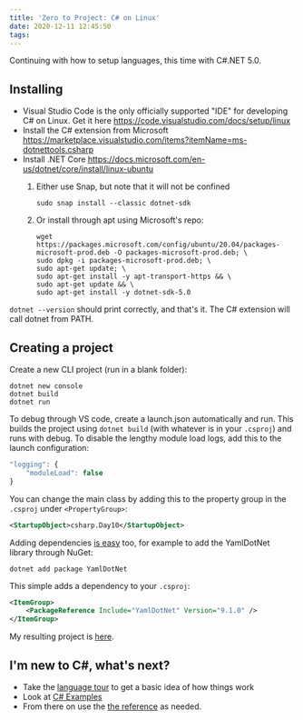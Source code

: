 ```yaml
---
title: 'Zero to Project: C# on Linux'
date: 2020-12-11 12:45:50
tags:
---
```


Continuing with how to setup languages, this time with C#.NET 5.0.

## Installing

- Visual Studio Code is the only officially supported "IDE" for developing C# on Linux. Get it here https://code.visualstudio.com/docs/setup/linux
- Install the C# extension from Microsoft https://marketplace.visualstudio.com/items?itemName=ms-dotnettools.csharp
- Install .NET Core https://docs.microsoft.com/en-us/dotnet/core/install/linux-ubuntu
  1. Either use Snap, but note that it will not be confined

         sudo snap install --classic dotnet-sdk

  2. Or install through apt using Microsoft's repo:

         wget https://packages.microsoft.com/config/ubuntu/20.04/packages-microsoft-prod.deb -O packages-microsoft-prod.deb; \
         sudo dpkg -i packages-microsoft-prod.deb; \
         sudo apt-get update; \
         sudo apt-get install -y apt-transport-https && \
         sudo apt-get update && \
         sudo apt-get install -y dotnet-sdk-5.0

`dotnet --version` should print correctly, and that's it. The C# extension will call dotnet from PATH.

## Creating a project

Create a new CLI project (run in a blank folder):

    dotnet new console
    dotnet build
    dotnet run

To debug through VS code, create a launch.json automatically and run. This builds the project using `dotnet build` (with whatever is in your `.csproj`) and runs with debug. To disable the lengthy module load logs, add this to the launch configuration:

```js
"logging": {
    "moduleLoad": false
}
```

You can change the main class by adding this to the property group in the `.csproj` under `<PropertyGroup>`:

```xml
<StartupObject>csharp.Day10</StartupObject>
```

Adding dependencies [is easy](https://docs.microsoft.com/en-us/dotnet/core/tools/dependencies) too, for example to add the YamlDotNet library through NuGet:

    dotnet add package YamlDotNet

This simple adds a dependency to your `.csproj`:

```xml
<ItemGroup>
    <PackageReference Include="YamlDotNet" Version="9.1.0" />
</ItemGroup>
```


My resulting project is [here](https://github.com/fedidat/AdventOfCode2020/tree/master/csharp).

## I'm new to C#, what's next?

- Take the [language tour](https://docs.microsoft.com/en-us/dotnet/csharp/tour-of-csharp/) to get a basic idea of how things work
- Look at [C# Examples](https://www.csharp-examples.net/)
- From there on use the [the reference](https://docs.microsoft.com/en-us/dotnet/csharp/language-reference/) as needed.
